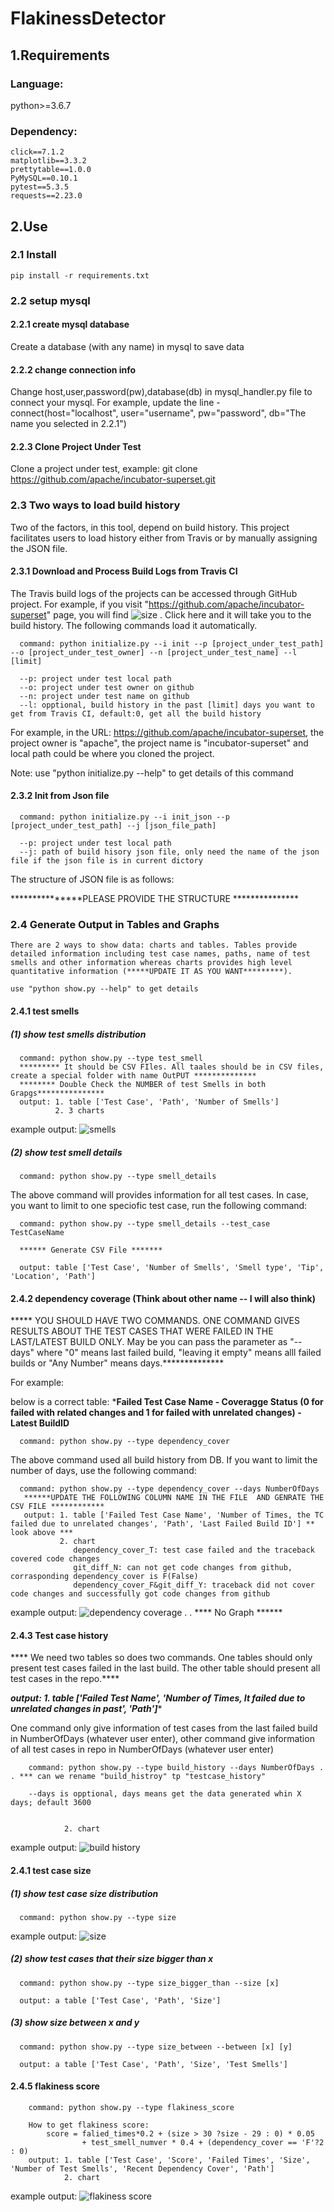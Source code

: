 # FlakinessDetector
## 1.Requirements
### Language:
   python>=3.6.7
### Dependency:
    click==7.1.2
    matplotlib==3.3.2
    prettytable==1.0.0
    PyMySQL==0.10.1
    pytest==5.3.5
    requests==2.23.0
## 2.Use
### 2.1 Install
    pip install -r requirements.txt
### 2.2 setup mysql
#### 2.2.1 create mysql database
   Create a database (with any name) in mysql to save data
#### 2.2.2 change connection info
   Change host,user,password(pw),database(db) in mysql_handler.py file to connect your mysql. For example, update the line - connect(host="localhost", user="username", pw="password", db="The name you selected in 2.2.1")
      
#### 2.2.3 Clone Project Under Test
   Clone a project under test, example: git clone https://github.com/apache/incubator-superset.git 

### 2.3 Two ways to load build history
Two of the factors, in this tool, depend on build history. This project facilitates users to load history either from Travis or by manually assigning the JSON file.  
####  2.3.1 Download and Process Build Logs from Travis CI
The Travis build logs of the projects can be accessed through GitHub project. For example, if you visit "https://github.com/apache/incubator-superset" page, you will find ![size](pic/build_link.png) . Click here and it will take you to the build history. The following commands load it automatically.

      command: python initialize.py --i init --p [project_under_test_path] --o [project_under_test_owner] --n [project_under_test_name] --l [limit]
      
      --p: project under test local path
      --o: project under test owner on github
      --n: project under test name on github
      --l: opptional, build history in the past [limit] days you want to get from Travis CI, default:0, get all the build history

For example, in the URL: https://github.com/apache/incubator-superset, the project owner is "apache", the project name is "incubator-superset" and local path could be where you cloned the project. 

Note: use "python initialize.py --help" to get details of this command

#### 2.3.2 Init from Json file
      command: python initialize.py --i init_json --p [project_under_test_path] --j [json_file_path]
      
      --p: project under test local path
      --j: path of build hisory json file, only need the name of the json file if the json file is in current dictory

The structure of JSON file is as follows:

***************PLEASE PROVIDE THE STRUCTURE ***************
### 2.4 Generate Output in Tables and Graphs
    There are 2 ways to show data: charts and tables. Tables provide detailed information including test case names, paths, name of test smells and other information whereas charts provides high level quantitative information (*****UPDATE IT AS YOU WANT*********).

    use "python show.py --help" to get details

#### 2.4.1 test smells
##### (1) show test smells distribution
      command: python show.py --type test_smell
      ********* It should be CSV FIles. All taales should be in CSV files, create a special folder with name OutPUT **************
      ******** Double Check the NUMBER of test Smells in both Grapgs***************
      output: 1. table ['Test Case', 'Path', 'Number of Smells']
              2. 3 charts
   example output:
   ![smells](pic/smells.png)
##### (2) show test smell details

      command: python show.py --type smell_details 

 The above command will provides information for all test cases. In case, you want to limit to one speciofic test case, run the following command:

      command: python show.py --type smell_details --test_case TestCaseName

      ****** Generate CSV File *******
      
      output: table ['Test Case', 'Number of Smells', 'Smell type', 'Tip', 'Location', 'Path']

#### 2.4.2 dependency coverage (Think about other name -- I will also think)
***** YOU SHOULD HAVE TWO COMMANDS. ONE COMMAND GIVES RESULTS ABOUT THE TEST CASES THAT WERE FAILED IN THE LAST/LATEST BUILD ONLY. May be you can pass the parameter as "--days" where "0" means last failed build, "leaving it empty" means alll failed builds or "Any Number" means days.************** 

For example:

below is a correct table:
*********Failed Test Case Name - Coveragge Status (0 for failed with related changes and 1 for failed with unrelated changes) - Latest BuildID********


      command: python show.py --type dependency_cover 
   
   The above command used all build history from DB. If you want to limit the number of days, use the following command:

      command: python show.py --type dependency_cover --days NumberOfDays
       ******UPDATE THE FOLLOWING COLUMN NAME IN THE FILE  AND GENRATE THE CSV FILE ************
       output: 1. table ['Failed Test Case Name', 'Number of Times, the TC failed due to unrelated changes', 'Path', 'Last Failed Build ID'] ** look above ***
               2. chart
                  dependency_cover_T: test case failed and the traceback covered code changes
                  git_diff_N: can not get code changes from github, corrasponding dependency_cover is F(False)
                  dependency_cover_F&git_diff_Y: traceback did not cover code changes and successfully got code changes from github
   example output:
   ![dependency coverage](pic/dependency_cover.png) . . **** No Graph ******

#### 2.4.3 Test case history

**** We need two tables so does two commands. One tables should only present test cases failed in the last build. The other table should present all test cases in the repo.****

 *********output: 1. table ['Failed Test Name', 'Number of Times, It failed due to unrelated changes in past', 'Path']**********

 One command only give information of test cases from the last failed build in NumberOfDays (whatever user enter), other command give information of all test cases in repo in NumberOfDays (whatever user enter)

        command: python show.py --type build_history --days NumberOfDays . . *** can we rename "build_histroy" tp "testcase_history"
        
        --days is opptional, days means get the data generated whin X days; default 3600
        
       
                2. chart
   example output:
   ![build history](pic/build_history.png)
   
#### 2.4.1 test case size
##### (1) show test case size distribution
      command: python show.py --type size
      
   example output:
   ![size](pic/size.png)
##### (2) show test cases that their size bigger than x
      command: python show.py --type size_bigger_than --size [x]
      
      output: a table ['Test Case', 'Path', 'Size']
##### (3) show size between x and y
      command: python show.py --type size_between --between [x] [y]
      
      output: a table ['Test Case', 'Path', 'Size', 'Test Smells']


#### 2.4.5 flakiness score
        command: python show.py --type flakiness_score
        
        How to get flakiness score:
            score = falied_times*0.2 + (size > 30 ?size - 29 : 0) * 0.05
                    + test_smell_numver * 0.4 + (dependency_cover == 'F'?2 : 0)
        output: 1. table ['Test Case', 'Score', 'Failed Times', 'Size', 'Number of Test Smells', 'Recent Dependency Cover', 'Path']
                2. chart
   example output:
   ![flakiness score](pic/flakiness_score.png)    